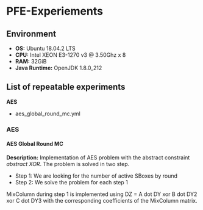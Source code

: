 # PFE-Experiements	

## Environment
- **OS:** Ubuntu 18.04.2 LTS
- **CPU:** Intel XEON E3-1270 v3 @ 3.50Ghz x 8
- **RAM:** 32GiB
- **Java Runtime:** OpenJDK 1.8.0_212   

## List of repeatable experiments
**AES**
- aes_global_round_mc.yml

### AES
#### AES Global Round MC
**Description:**
Implementation of AES problem with the abstract constraint *abstract XOR*. The problem is solved in two step.
- Step 1: We are looking for the number of active SBoxes by round
- Step 2: We solve the problem for each step 1

MixColumn during step 1 is implemented using DZ = A dot DY xor B dot DY2 xor C dot DY3 with the corresponding coefficients of the MixColumn matrix.
